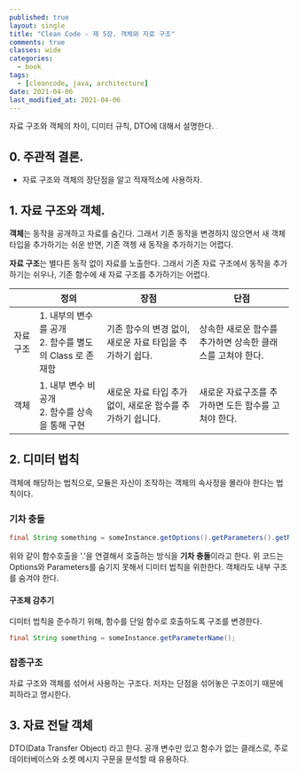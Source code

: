 ```yaml
---
published: true
layout: single
title: "Clean Code - 제 5장. 객체와 자료 구조"
comments: true
classes: wide
categories:
  - book
tags:
  - [cleancode, java, architecture]
date: 2021-04-06
last_modified_at: 2021-04-06
---
```

자료 구조와 객체의 차이, 디미터 규칙, DTO에 대해서 설명한다.
<img src="https://woowabros.github.io/img/2019-03-20/book.jpg" alt="test" style="zoom: 10%;" />

## 0. 주관적 결론.

* 자료 구조와 객체의 장단점을 알고 적재적소에 사용하자.

## 1. 자료 구조와 객체.

 **객체**는 동작을 공개하고 자료를 숨긴다. 그래서 기존 동작을 변경하지 않으면서 새 객체 타입을 추가하기는 쉬운 반면, 기존 객쳉 새 동작을 추가하기는 어렵다. 

 **자료 구조**는 별다른 동작 없이 자료를 노출한다. 그래서 기존 자료 구조에서 동작을 추가하기는 쉬우나, 기존 함수에 새 자료 구조를 추가하기는 어렵다.

|          | 정의                                                        | 장점                                                       | 단점                                                       |
| -------- | ----------------------------------------------------------- | ---------------------------------------------------------- | ---------------------------------------------------------- |
| 자료구조 | 1. 내부의 변수를 공개<br />2. 함수를 별도의 Class 로 존재함 | 기존 함수의 변경 없이, 새로운 자료 타입을 추가하기 쉽다.   | 상속한 새로운 함수를 추가하면 상속한 클래스를 고쳐야 한다. |
| 객체     | 1. 내부 변수 비공개<br />2. 함수를 상속을 통해 구현         | 새로운 자료 타입 추가 없이, 새로운 함수를 추가하기 쉽니다. | 새로운 자료구조를 추가하면 도든 함수를 고쳐야 한다.        |

## 2. 디미터 법칙

 객체에 해당하는 법칙으로, 모듈은 자신이 조작하는 객체의 속사정을 몰라야 한다는 법칙이다.

### 기차 충돌

```java
final String something = someInstance.getOptions().getParameters().getName();
```

 위와 같이 함수호출을 '.'을 연결해서 호출하는 방식을 **기차 충돌**이라고 한다. 위 코드는 Options와 Parameters를 숨기지 못해서 디미터 법칙을 위한한다. 객체라도 내부 구조를 숨겨야 한다.

#### 구조체 감추기

 디미터 법칙을 준수하기 위해, 함수를 단일 함수로 호출하도록 구조를 변경한다.

```java
final String something = someInstance.getParameterName();
```

### 잡종구조

 자료 구조와 객체를 섞어서 사용하는 구조다. 저자는 단점을 섞어놓은 구조이기 때문에 피하라고 명시한다.

## 3. 자료 전달 객체

DTO(Data Transfer Object) 라고 한다. 공개 변수만 있고 함수가 없는 클래스로, 주로 데이터베이스와 소켓 메시지 구문을 분석할 때 유용하다. 